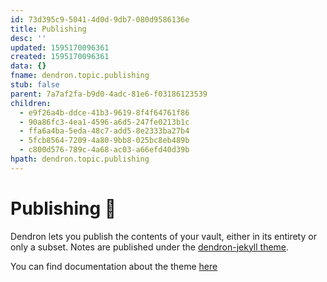 ```yaml
---
id: 73d395c9-5041-4d0d-9db7-080d9586136e
title: Publishing
desc: ''
updated: 1595170096361
created: 1595170096361
data: {}
fname: dendron.topic.publishing
stub: false
parent: 7a7af2fa-b9d0-4adc-81e6-f03186123539
children:
  - e9f26a4b-ddce-41b3-9619-8f4f64761f86
  - 90a86fc3-4ea1-4596-a6d5-247fe0213b1c
  - ffa6a4ba-5eda-48c7-add5-8e2333ba27b4
  - 5fcb8564-7209-4a80-9bb8-025bc8eb489b
  - c800d576-789c-4a68-ac03-a66efd40d39b
hpath: dendron.topic.publishing
---
```

# Publishing 🚧

Dendron lets you publish the contents of your vault, either in its entirety or only a subset. Notes are published under the [dendron-jekyll theme](https://github.com/dendronhq/dendron-jekyll). 

You can find documentation about the theme [here](4c0ef322-3006-405c-9a66-3134dd9649a5)
